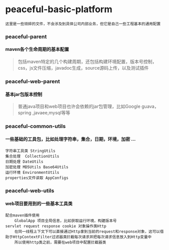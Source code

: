 # peaceful-basic-platform

    这里是一些琐碎的文件，不会涉及到具体公司内部业务，但它是自己一些工程基本的通用配置

### peaceful-parent
#### maven各个生命周期的基本配置
> 包括maven特定的几个构建周期，还包括构建环境配置，版本号控制，css，js文件压缩，javadoc生成，source源码上传，以及测试插件

### peaceful-web-parent
#### 基本jar包版本控制
> 普通java项目和web项目也许会依赖的jar包管理，比如Google guava，spring ,javaee,mysql等等

### peaceful-common-utils
#### 一些基础的工具包，比如处理字符串，集合，日期，环境，加密 ...
>
    字符串工具类 StringUtils
    集合处理  CollectionUtils
    日期处理 DateUtils
    加密处理 MD5Utils Base64Utils
    运行环境 EnvironmentUtils
    properties文件读取 AppConfigs


### peaceful-web-utils
#### web项目要用到的一些基本工具类
>
    配合maven插件使用
        GlobalApp 项目全局信息，比如获取运行环境，构建版本号
    servlet request response cookie 对象操作类Http
        在同一线程上下文下可以直接通过Http拿到当前的request和response对象，这可以借助于HttpContextFilter过滤器类拦截每次请求并把每次请求信息放入到Http变量中
        所以使用http类之前，需要在web项目中配置拦截器类





